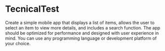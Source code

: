 # TecnicalTest
 Create a simple mobile app that displays a list of items, allows the user to select an item to view more details, and includes a search function. The app should be optimized for performance and designed with user experience in mind. You can use any programming language or development platform of your choice.
